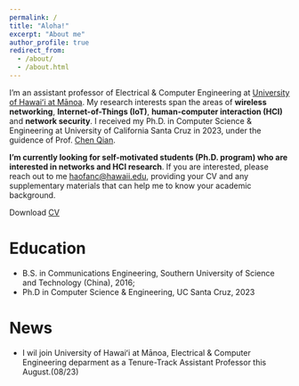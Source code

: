 ```yaml
---
permalink: /
title: "Aloha!"
excerpt: "About me"
author_profile: true
redirect_from: 
  - /about/
  - /about.html
---
```


I’m an assistant professor of Electrical & Computer Engineering at [University of Hawaiʻi at Mānoa](https://ee.hawaii.edu/faculty/profile?usr=124). My research interests span the areas of **wireless networking**, **Internet-of-Things (IoT)**, **human-computer interaction (HCI)** and **network security**. I received my Ph.D. in Computer Science & Engineering at University of California Santa Cruz in 2023, under the guidence of Prof. [Chen Qian](https://users.soe.ucsc.edu/~qian/). 

**I’m currently looking for self-motivated students (Ph.D. program) who are interested in networks and HCI research**. If you are interested, please reach out to me [haofanc@hawaii.edu](haofanc@hawaii.edu), providing your CV and any supplementary materials that can help me to know your academic background.

Download [CV](https://drive.google.com/file/d/1HOm3FWdIeZo6Rx1xKwm5mQU1afx7l5HA/view?usp=sharing)

Education
======
- B.S. in Communications Engineering, Southern University of Science and Technology (China), 2016;
- Ph.D in Computer Science & Engineering, UC Santa Cruz, 2023

News
======
- I wil join University of Hawaiʻi at Mānoa, Electrical & Computer Engineering deparment as a Tenure-Track Assistant Professor this August.(08/23) 

